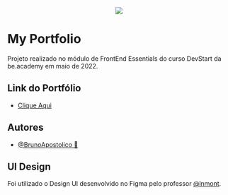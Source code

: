 
<p align="center">
   <img src="https://www.beacademy.com.br/wp-content/uploads/2019/11/Logo-Topo.png" /> 
</p>



# My Portfolio

Projeto realizado no módulo de FrontEnd Essentials do curso DevStart da be.academy em maio de 2022.

## Link do Portfólio

- [Clique Aqui](https://brunoapostolico.github.io/beacademy-devstart-frontend-myportfolio/)

## Autores

- [@BrunoApostolico 🚀](https://www.github.com/brunoapostolico) 


## UI Design

Foi utilizado o Design UI desenvolvido no Figma pelo professor [@lnmont](https://www.github.com/lnmont).

